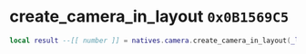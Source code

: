 # create_camera_in_layout `0x0B1569C5`

```lua
local result --[[ number ]] = natives.camera.create_camera_in_layout(_layout --[[ number ]], _name --[[ string ]], _channel --[[ number ]])
```